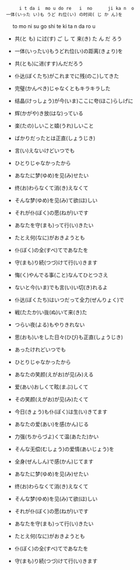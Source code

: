 ```
     i t da i  mo u do re   i  no      ji ka n  o
一体(いった い)も うど れ位(い) の时间( じ か ん)を
```
　   to mo  ni   su  go shi te    ki  ta  n da ro u
- 共(と も) に过(す) ご し   て 来(き) た ん だ ろう

- 一体(いったい)もうどれ位(い)の距离(きょり)を

- 共(とも)に进(すす)んだだろう

- 仆达(ぼくたち)がこれまでに残(のこ)してきた
　
- 完璧(かんぺき)じゃなくともキラキラした
　
- 结晶(けっしょう)が今(いま)ここに夸(ほこ)らしげに

- 辉(かがや)き放(はな)っている
　
- 楽(たの)しいこと嬉(うれ)しいこと
　
- ばかりだったとは正直(しょうじき)
　
- 言(い)えないけどいつでも

- ひとりじゃなかったから

- あなたに梦(ゆめ)を见(み)せたい
　
- 终(お)わらなくて消(き)えなくて
　
- そんな梦(ゆめ)を见(み)て欲(ほ)しい
　
- それが仆(ぼく)の愿(ねが)いです
　
- あなたを守(まも)って行(い)きたい
　
- たとえ何(なに)がおきようとも
  　
- 仆(ぼく)の全(すべ)てであなたを
  　
- 守(まも)り続(つづ)けて行(い)きます
  
- 悔(く)やんでる事(こと)なんてひとつさえ
  
- ないと今(いま)でも言(い)い切(き)れるよ
  
- 仆达(ぼくたち)はいつだって全力(ぜんりょく)で

- 戦(たたか)い抜(ぬ)いて来(き)た
  　
- つらい夜(よる)もやりきれない
　
- 思(おも)いをした日々(ひび)も正直(しょうじき)
　
- あったけれどいつでも
　
- ひとりじゃなかったから
　
- あなたの笑颜(えがお)が见(み)える
　
- 爱(あい)おしくて眩(まぶ)しくて
　　
- その笑颜(えがお)が见(み)たくて
  　
- 今日(きょう)も仆(ぼく)は生(い)きてます
  　
- あなたの爱(あい)を感(かん)じる
  　
- 力强(ちからづよ)くて温(あたた)かい
　
- そんな无偿(むしょう)の爱情(あいじょう)を
　　
- 全身(ぜんしん)で感(かん)じてます
  　
- あなたに梦(ゆめ)を见(み)せたい

- 终(お)わらなくて消(き)えなくて

- そんな梦(ゆめ)を见(み)て欲(ほ)しい
　
- それが仆(ぼく)の愿(ねが)いです
　　
- あなたを守(まも)って行(い)きたい
　　
- たとえ何(なに)がおきようとも
　　
- 仆(ぼく)の全(すべ)てであなたを
　
- 守(まも)り続(つづ)けて行(い)きます
